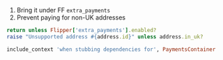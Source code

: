 1. Bring it under FF `extra_payments`
2. Prevent paying for non-UK addresses

```ruby
return unless Flipper['extra_payments'].enabled?
raise "Unsupported address #{address.id}" unless address.in_uk?
```

```ruby
include_context 'when stubbing dependencies for', PaymentsContainer
```

